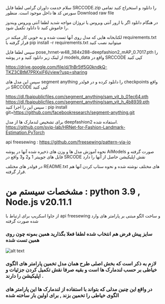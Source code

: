 

سلام خدمت داوران گرامی
لطفا فایل SRCCODE.zip را دانلود و استخراج کنید تمامی سورس کد ها داخل موجود است. منظور Download raw file

در هنگام دانلود اگر با ارور آنتی ویروس یا تروژان مواجه شدید لطفا آنتی ویروس ویندوز را خاموش کنید تا داناود تکمیل شود.


لکتابخانه هایی که مدل روی آنها تست شده و به خوبی کار میکند در requirements.txt قرار گرفته
با pip install -r requirements.txt  میتوانید نصب کنید

سپس لطفا فایل pose_hrnet-w48_384x288-deepfashion2_mAP_0.7017.pth را از لینک زیر دانلود کنید و در پوشه models_data واقع در SRCCODE کپی کنید

https://drive.google.com/file/d/1hBr5tf5G0kndkQ-TKZ3CBtM7PRXxiF6j/view?usp=sharing

سپس این مدل های segment anything را دانلود کرده و در فولدر checkpoints واقع در SRCCODE کپی کنید

https://dl.fbaipublicfiles.com/segment_anything/sam_vit_b_01ec64.pth
https://dl.fbaipublicfiles.com/segment_anything/sam_vit_h_4b8939.pth
سپس این را اجرا کنید : pip install git+https://github.com/facebookresearch/segment-anything.git

برای تشخیص لندمارک ها از مدل deepfashion2 استفاده شده.
https://github.com/svip-lab/HRNet-for-Fashion-Landmark-Estimation.PyTorch

api freesewing : 
https://github.com/freesewing/pattern-via-io


نحوه آموزش مدل ها و وزن های ذخیره شده آنها در پوشه AiModels صورت گرفته و فایل های جوپیتر 1 و2 و3 واقع در SRCODE نقش اپلیکیشن حاصل از آنها را دارد

در فولدر های مختلف README.txt های مختلف نوشته شده و نحوه ستاپ کردن آنها هم قرار گرفته.
# مشخصات سیستم من : python 3.9 , Node.js v20.11.1
از جاوا اسکریپ برای ارتباط با api freesewing و ساخت الگو مبتنی بر پارامتر های وارد شده صورت گرفته

### سایز پیش فرض هم انتخاب شده لطفا فعلا بگذارید همین بمونه چون روی همین تست شده
![alt text](https://i.postimg.cc/B6LrMcBP/Screenshot-2024-07-22-214905.png)
### لازم به ذکر است که بخش اصلی طرح همان مدل تخمین پارامتر های الگوی خیاطی بر حسب لندمارک ها است و بقیه صرفا نقش تکمیل کردن جزئیات و اپلیکیشن را دارند .
### در واقع این چنین مدلی که بتواند با استفاده از لندمارک ها این پارامتر های الگوی خیاطی را تخمین بزند , برای اولین بار ساخته شده
